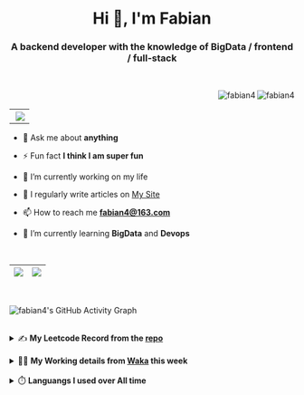 <h1 align="center">Hi 👋, I'm Fabian</h1>
<h3 align="center">A backend developer with the knowledge of BigData / frontend / full-stack</h3>

<br/>

<img align="right" src="https://komarev.com/ghpvc/?username=fabian4&label=views&color=0e75b6&style=flat" alt="fabian4" /><img align="right" src="https://img.shields.io/badge/Author-fabian4-orange?logo=Dark%20Reader" alt="fabian4" />

<br/>

<table align="right" border="0.5"><tr><th><img align="right"  src="https://github-readme-stats.vercel.app/api/top-langs/?username=fabian4&layout=compact&theme=buefy&hide_border=true"/</th></tr></table>

- 💬 Ask me about **anything**

- ⚡ Fun fact **I think I am super fun**

- 🔭 I’m currently working on my life

- 📝 I regularly write articles on [My Site](https://fabian4.site/)

- 📫 How to reach me **fabian4@163.com**

- 🌱 I’m currently learning **BigData** and **Devops** 

<!-- - 📄 Know about my Daily details on [My Personal Blog Galllery](https://fabian4.github.io/gallery/) -->

<br/>

|  <img align="center" src="https://github-readme-streak-stats.herokuapp.com/?user=fabian4&theme=gruvbox_duo&currStreakNum=2FD3EB&fire=pink&sideLabels=F00&hide_border=true&date_format=[Y.]n.j" /> |  <img align="center" src="https://github-readme-stats.vercel.app/api?username=fabian4&count_private=true&show_icons=true&theme=flag-india&show_owner=true&hide_border=true" />|
| ------------- | ------------- |

<br/>

![fabian4's GitHub Activity Graph](https://github-readme-activity-graph.cyclic.app/graph?username=fabian4&theme=github-light)

<br/>
<details>
  <summary>✍️ <b>My Leetcode Record from the <a href="https://github.com/fabian4/leetcode">repo</a></b></summary>
 
 ---
  
|[![Leetcode Stats](https://leetcard.jacoblin.cool/fabianbao?theme=light&font=Zen%20Kurenaido&ext=heatmap&site=cn&border=0)](https://leetcode-cn.com/u/fabianbao/)|
| ------------- |
  
<!--|[![Leetcode Stats](https://leetcard.jacoblin.cool/fabianbao?theme=light&font=Bubbler%20One&ext=heatmap&site=cn&border=0)](https://leetcode-cn.com/u/fabianbao/)|[![fabian's LeetCode Stats](https://leetcode-stats.vercel.app/api?username=fabian)](https://leetcode-cn.com/u/fabianbao/)|
| ------------- | ------------- | -->
  
|![image](https://user-images.githubusercontent.com/60428924/216034888-f8b4b00e-da4c-486c-9872-e4a18b9c6325.png)|
| ------------- |
|![image](https://user-images.githubusercontent.com/60428924/216035023-02273762-0103-4d59-affc-23d4d0c18d1d.png)|
  
</details>

<br/>

<details>
  <summary>👨‍💻 <b>My Working details from <a href="https://wakatime.com/@fabian4">Waka</a> this week</b></summary>

---

<!--START_SECTION:waka-->
![Code Time](http://img.shields.io/badge/Code%20Time-401%20hrs%2033%20mins-blue)

**I'm an Early 🐤** 

```text
🌞 Morning                711 commits         █████████░░░░░░░░░░░░░░░░   35.85 % 
🌆 Daytime                605 commits         ████████░░░░░░░░░░░░░░░░░   30.51 % 
🌃 Evening                648 commits         ████████░░░░░░░░░░░░░░░░░   32.68 % 
🌙 Night                  19 commits          ░░░░░░░░░░░░░░░░░░░░░░░░░   00.96 % 
```
📅 **I'm Most Productive on Wednesday** 

```text
Monday                   323 commits         ████░░░░░░░░░░░░░░░░░░░░░   16.29 % 
Tuesday                  305 commits         ████░░░░░░░░░░░░░░░░░░░░░   15.38 % 
Wednesday                351 commits         ████░░░░░░░░░░░░░░░░░░░░░   17.70 % 
Thursday                 287 commits         ████░░░░░░░░░░░░░░░░░░░░░   14.47 % 
Friday                   321 commits         ████░░░░░░░░░░░░░░░░░░░░░   16.19 % 
Saturday                 175 commits         ██░░░░░░░░░░░░░░░░░░░░░░░   08.83 % 
Sunday                   221 commits         ███░░░░░░░░░░░░░░░░░░░░░░   11.14 % 
```


📊 **This Week I Spent My Time On** 

```text
💬 Programming Languages: 
Go                       4 hrs 11 mins       ███████████████░░░░░░░░░░   59.70 % 
Java                     1 hr 3 mins         ████░░░░░░░░░░░░░░░░░░░░░   15.07 % 
YAML                     25 mins             █░░░░░░░░░░░░░░░░░░░░░░░░   05.99 % 
XML                      22 mins             █░░░░░░░░░░░░░░░░░░░░░░░░   05.36 % 
protobuf                 21 mins             █░░░░░░░░░░░░░░░░░░░░░░░░   05.06 % 

🔥 Editors: 
GoLand                   5 hrs 32 mins       ████████████████████░░░░░   78.98 % 
IntelliJ                 1 hr 28 mins        █████░░░░░░░░░░░░░░░░░░░░   21.02 % 

💻 Operating System: 
Mac                      7 hrs 1 min         █████████████████████████   100.00 % 
```


<!--END_SECTION:waka-->
  
</details>

<br/>

<details>
  <summary>⏱️ <b>Languangs I used over All time</b></summary>
  
---
  
![languages all time](https://wakatime.com/share/@32ef5ac6-eac5-4886-805c-ce9fe059857e/efc24c85-e478-4696-bcbd-c5669145b831.svg)
  
</details>
